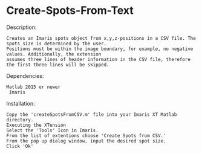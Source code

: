 # Create-Spots-From-Text
Description:

    Creates an Imaris spots object from x,y,z-positions in a CSV file. The spots size is determined by the user.
    Positions must be within the image boundary, for example, no negative values. Additionally, the extension
    assumes three lines of header information in the CSV file, therefore the first three lines will be skipped.


  Dependencies:
  
    Matlab 2015 or newer  
     Imaris     
  
  Installation:   
  
    Copy the 'createSpotsFromCSV.m' file into your Imaris XT Matlab directory.     
    Executing the XTension       
    Select the 'Tools' Icon in Imaris.     
    From the list of extentions choose 'Create Spots from CSV.'     
    From the pop up dialog window, input the desired spot size.    
    Click 'Ok'    
